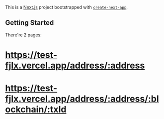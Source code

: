 This is a [Next.js](https://nextjs.org/) project bootstrapped with [`create-next-app`](https://github.com/vercel/next.js/tree/canary/packages/create-next-app).

## Getting Started

There're 2 pages:

# https://test-fjlx.vercel.app/address/:address
# https://test-fjlx.vercel.app/address/:address/:blockchain/:txId